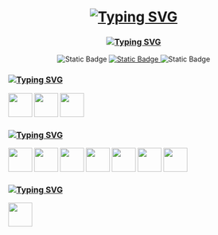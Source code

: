 <div align="center">
<h1><a href="https://git.io/typing-svg"><img src="https://readme-typing-svg.herokuapp.com?font=Cascadia+Code&weight=600&duration=1000&pause=1000&color=EBDBB2&background=005A9E&center=true&vCenter=true&repeat=false&width=435&height=40&lines=Hi+there!+I'm+Moln1kas" alt="Typing SVG" /></a></h1>
<h3><a href="https://git.io/typing-svg"><img src="https://readme-typing-svg.herokuapp.com?font=Cascadia+Code&weight=600&duration=1000&pause=1000&color=EBDBB2&center=true&vCenter=true&repeat=false&width=435&lines=a+website+and+game+developer." alt="Typing SVG" /></a></h3>

<a>
  <img alt="Static Badge" src="https://img.shields.io/badge/telegram-%23005A9E?style=for-the-badge">
</a>
<a href="https://molnikas.su/">
  <img alt="Static Badge" src="https://img.shields.io/badge/Website-%23005A9E?style=for-the-badge">
</a>
<a>
  <img alt="Static Badge" src="https://img.shields.io/badge/discord-%23005A9E?style=for-the-badge">
</a>
</div>

<span>
<h3><a href="https://git.io/typing-svg"><img src="https://readme-typing-svg.herokuapp.com?font=Cascadia+Code&weight=600&duration=1000&pause=1000&color=EBDBB2&vCenter=true&repeat=false&width=435&lines=Programming+languages" alt="Typing SVG" /></a></h3>
<img width="48" height="48" src="https://cdn.jsdelivr.net/gh/devicons/devicon@latest/icons/typescript/typescript-original.svg">
<img width="48" height="48" src="https://cdn.jsdelivr.net/gh/devicons/devicon@latest/icons/javascript/javascript-original.svg">
<img width="48" height="48" src="https://cdn.jsdelivr.net/gh/devicons/devicon@latest/icons/yarn/yarn-original.svg" />

<h3><a href="https://git.io/typing-svg"><img src="https://readme-typing-svg.herokuapp.com?font=Cascadia+Code&weight=600&duration=1000&pause=1000&color=EBDBB2&vCenter=true&repeat=false&width=435&lines=Web+development" alt="Typing SVG" /></a></h3>
<img width="48" height="48" src="https://cdn.jsdelivr.net/gh/devicons/devicon@latest/icons/vuejs/vuejs-original.svg" />
<img width="48" height="48" src="https://cdn.jsdelivr.net/gh/devicons/devicon@latest/icons/vitejs/vitejs-original.svg" />
<img width="48" height="48" src="https://cdn.jsdelivr.net/gh/devicons/devicon@latest/icons/jquery/jquery-original.svg" />
<img width="48" height="48" src="https://cdn.jsdelivr.net/gh/devicons/devicon@latest/icons/mongoose/mongoose-original.svg" />
<img width="48" height="48" src="https://cdn.jsdelivr.net/gh/devicons/devicon@latest/icons/express/express-original.svg" />
<img width="48" height="48" src="https://cdn.jsdelivr.net/gh/devicons/devicon@latest/icons/cloudflare/cloudflare-original.svg" />
<img width="48" height="48" src="https://cdn.jsdelivr.net/gh/devicons/devicon@latest/icons/mongodb/mongodb-original.svg" />

<h3><a href="https://git.io/typing-svg"><img src="https://readme-typing-svg.herokuapp.com?font=Cascadia+Code&weight=600&duration=1000&pause=1000&color=EBDBB2&vCenter=true&repeat=false&width=435&lines=Game+development" alt="Typing SVG" /></a></h3>
<img width="48" height="48" src="https://cdn.jsdelivr.net/gh/devicons/devicon@latest/icons/godot/godot-original.svg" />
</span>
